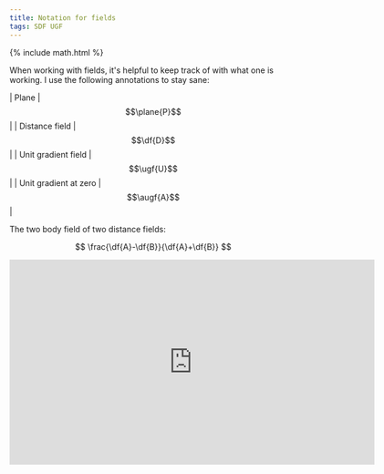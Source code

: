 ```yaml
---
title: Notation for fields
tags: SDF UGF
---
```

{% include math.html %}

When working with fields, it's helpful to keep track of with what one is working.  I use the following annotations to stay sane:
<!--more-->

| Plane                 | $$\plane{P}$$ |
| Distance field        | $$\df{D}$$ |
| Unit gradient field   | $$\ugf{U}$$ |
| Unit gradient at zero | $$\augf{A}$$ |

The two body field of two distance fields:

$$ \frac{\df{A}-\df{B}}{\df{A}+\df{B}} $$

<iframe width="640" height="360" frameborder="0" src="https://www.shadertoy.com/embed/wdffW2?gui=true&t=10&paused=true&muted=false" allowfullscreen></iframe>